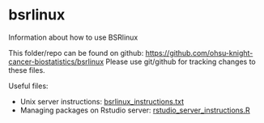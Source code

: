 # bsrlinux
Information about how to use BSRlinux

This folder/repo can be found on github: https://github.com/ohsu-knight-cancer-biostatistics/bsrlinux
Please use git/github for tracking changes to these files.

Useful files:

- Unix server instructions: [bsrlinux_instructions.txt](bsrlinux_instructions.txt)
- Managing packages on Rstudio server: [rstudio_server_instructions.R](rstudio_server_instructions.R)